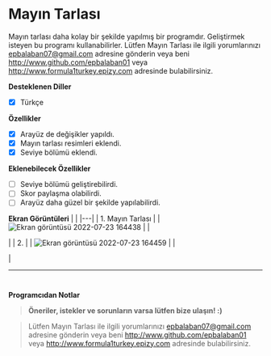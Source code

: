 # Mayın Tarlası

Mayın tarlası daha kolay bir şekilde yapılmış bir programdır. Geliştirmek isteyen bu programı kullanabilirler. Lütfen Mayın Tarlası ile ilgili yorumlarınızı epbalaban07@gmail.com adresine gönderin veya beni http://www.github.com/epbalaban01 veya http://www.formula1turkey.epizy.com adresinde bulabilirsiniz.

<b>Desteklenen Diller</b>
- [x] Türkçe

<b>Özellikler</b>

- [x] Arayüz de değişikler yapıldı.
- [x] Mayın tarlası resimleri eklendi.
- [x] Seviye bölümü eklendi.

<b>Eklenebilecek Özellikler</b>

- [ ] Seviye bölümü geliştirebilirdi.
- [ ] Skor paylaşma olabilirdi.
- [ ] Arayüz daha güzel bir şekilde yapılabilirdi.

<b>Ekran Görüntüleri</b>
|   |
|---|
| 1. Mayın Tarlası |
| ![Ekran görüntüsü 2022-07-23 164438](https://user-images.githubusercontent.com/42430554/180607943-ed087750-7f99-479f-ae20-2a27a6751348.jpg) |
| <p> |
| 2.  |
| ![Ekran görüntüsü 2022-07-23 164459](https://user-images.githubusercontent.com/42430554/180607947-6fa99747-ee12-4bc5-8036-075187a4d613.jpg) |
| <p> |

<hr/>

#
<b>Programcıdan Notlar</b>
> <b>Öneriler, istekler ve sorunların varsa lütfen bize ulaşın! :)</b>

>  Lütfen Mayın Tarlası ile ilgili yorumlarınızı epbalaban07@gmail.com adresine gönderin veya beni http://www.github.com/epbalaban01 veya http://www.formula1turkey.epizy.com adresinde bulabilirsiniz.
